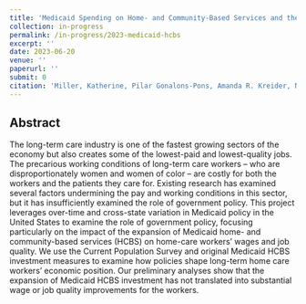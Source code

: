 ```yaml
---
title: 'Medicaid Spending on Home- and Community-Based Services and the Economic Status of Home Care Workers'
collection: in-progress
permalink: /in-progress/2023-medicaid-hcbs
excerpt: ''
date: 2023-06-20
venue: ''
paperurl: ''
submit: 0
citation: 'Miller, Katherine, Pilar Gonalons-Pons, Amanda R. Kreider, Norma B. Coe, Allison K. Hoffman, and Katherine Rohde. 2023. &quot;Medicaid Spending on Home- and Community-Based Services and the Economic Status of Home Care Workers.&quot; In preparation. University of Pennsylvania.'
---
```

## Abstract 
The long-term care industry is one of the fastest growing sectors of the economy but also creates some of the lowest-paid and lowest-quality jobs. The precarious working conditions of long-term care workers – who are disproportionately women and women of color – are costly for both the workers and the patients they care for. Existing research has examined several factors undermining the pay and working conditions in this sector, but it has insufficiently examined the role of government policy. This project leverages over-time and cross-state variation in Medicaid policy in the United States to examine the role of government policy, focusing particularly on the impact of the expansion of Medicaid home- and community-based services (HCBS) on home-care workers’ wages and job quality. We use the Current Population Survey and original Medicaid HCBS investment measures to examine how policies shape long-term home care workers’ economic position. Our preliminary analyses show that the expansion of Medicaid HCBS investment has not translated into substantial wage or job quality improvements for the workers. 
